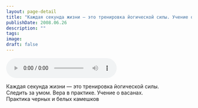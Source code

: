 ```yaml
---
layout: page-detail
title: "Каждая секунда жизни — это тренировка йогической силы. Учение о васанах"
publishDate: 2008.06.26
description: ""
tags:
image:
draft: false
---
```


<audio title="2008.06.26 - Каждая секунда жизни — это тренировка йогической силы. Учение о васанах.mp3" src="https://filer-api.advayta.org/v1.0/public/files/74710" controls=""></audio>

 Каждая секунда жизни — это тренировка йогической силы.  
 Следить за умом. Вера в практике. Учение о васанах.  
 Практика черных и белых камешков   

  
